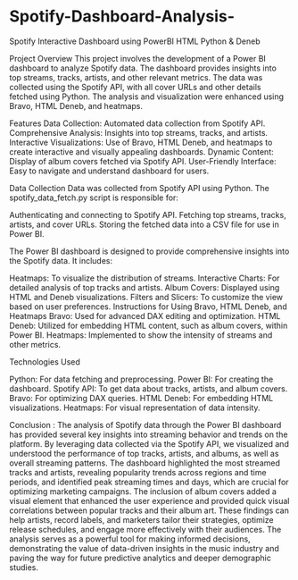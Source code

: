 # Spotify-Dashboard-Analysis-
Spotify Interactive Dashboard using PowerBI HTML Python &amp; Deneb


Project Overview
This project involves the development of a Power BI dashboard to analyze Spotify data. The dashboard provides insights into top streams, tracks, artists, and other relevant metrics. The data was collected using the Spotify API, with all cover URLs and other details fetched using Python. The analysis and visualization were enhanced using Bravo, HTML Deneb, and heatmaps.

Features
Data Collection: Automated data collection from Spotify API.
Comprehensive Analysis: Insights into top streams, tracks, and artists.
Interactive Visualizations: Use of Bravo, HTML Deneb, and heatmaps to create interactive and visually appealing dashboards.
Dynamic Content: Display of album covers fetched via Spotify API.
User-Friendly Interface: Easy to navigate and understand dashboard for users.

Data Collection
Data was collected from Spotify API using Python. The spotify_data_fetch.py script is responsible for:

Authenticating and connecting to Spotify API.
Fetching top streams, tracks, artists, and cover URLs.
Storing the fetched data into a CSV file for use in Power BI.

The Power BI dashboard is designed to provide comprehensive insights into the Spotify data. It includes:

Heatmaps: To visualize the distribution of streams.
Interactive Charts: For detailed analysis of top tracks and artists.
Album Covers: Displayed using HTML and Deneb visualizations.
Filters and Slicers: To customize the view based on user preferences.
Instructions for Using Bravo, HTML Deneb, and Heatmaps
Bravo: Used for advanced DAX editing and optimization.
HTML Deneb: Utilized for embedding HTML content, such as album covers, within Power BI.
Heatmaps: Implemented to show the intensity of streams and other metrics.

Technologies Used

Python: For data fetching and preprocessing.
Power BI: For creating the dashboard.
Spotify API: To get data about tracks, artists, and album covers.
Bravo: For optimizing DAX queries.
HTML Deneb: For embedding HTML visualizations.
Heatmaps: For visual representation of data intensity.


Conclusion : 
The analysis of Spotify data through the Power BI dashboard has provided several key insights into streaming behavior and trends on the platform. By leveraging data collected via the Spotify API, we visualized and understood the performance of top tracks, artists, and albums, as well as overall streaming patterns. The dashboard highlighted the most streamed tracks and artists, revealing popularity trends across regions and time periods, and identified peak streaming times and days, which are crucial for optimizing marketing campaigns.
The inclusion of album covers added a visual element that enhanced the user experience and provided quick visual correlations between popular tracks and their album art. These findings can help artists, record labels, and marketers tailor their strategies, optimize release schedules, and engage more effectively with their audiences. The analysis serves as a powerful tool for making informed decisions, demonstrating the value of data-driven insights in the music industry and paving the way for future predictive analytics and deeper demographic studies.







